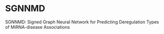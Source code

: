 # SGNNMD
SGNNMD: Signed Graph Neural Network for Predicting Deregulation Types of MiRNA-disease Associations
